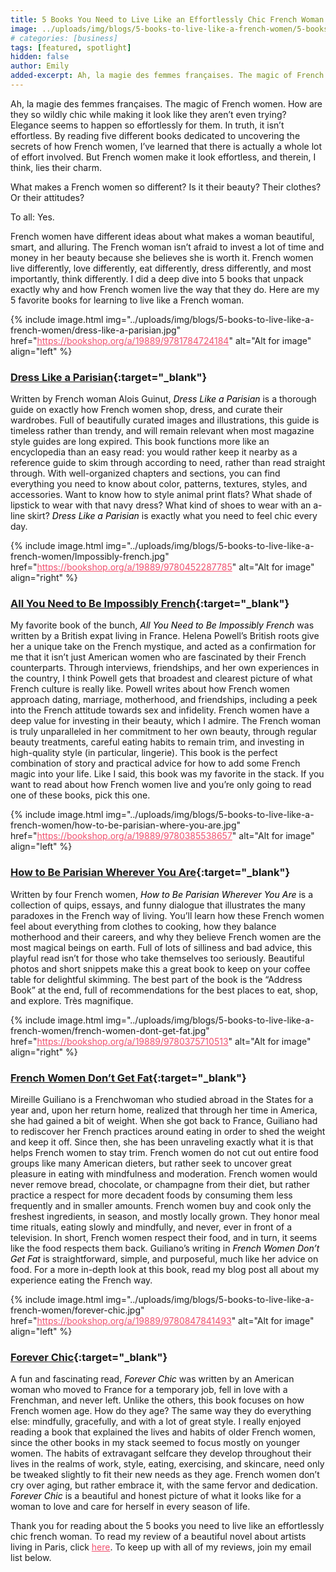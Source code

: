 ```yaml
---
title: 5 Books You Need to Live Like an Effortlessly Chic French Woman
image: ../uploads/img/blogs/5-books-to-live-like-a-french-women/5-books-to-live-like-a-french-women.jpg
# categories: [business]
tags: [featured, spotlight]
hidden: false
author: Emily
added-excerpt: Ah, la magie des femmes françaises. The magic of French women. How are they so wildly chic while making it look like they aren’t even trying? Elegance seems to happen so effortlessly for them. In truth, it isn’t effortless. Through reading each of these books, I’ve learned that there is actually a whole lot of effort involved. But French women make it look effortless, and therein, I think, lies their charm.
---
```


<style> em {color: black;} p a {color: #f0506e;}</style>

Ah, la magie des femmes françaises. The magic of French women. How are they so wildly chic while making it look like they aren’t even trying? Elegance seems to happen so effortlessly for them. In truth, it isn’t effortless. By reading five different books dedicated to uncovering the secrets of how French women, I’ve learned that there is actually a whole lot of effort involved. But French women make it look effortless, and therein, I think, lies their charm.

What makes a French women so different? Is it their beauty? Their clothes? Or their attitudes?

To all: Yes.

French women have different ideas about what makes a woman beautiful, smart, and alluring. The French woman isn’t afraid to invest a lot of time and money in her beauty because she believes she is worth it. French women live differently, love differently, eat differently, dress differently, and most importantly, think differently. I did a deep dive into 5 books that unpack exactly why and how French women live the way that they do. Here are my 5 favorite books for learning to live like a French woman.

{% include image.html img="../uploads/img/blogs/5-books-to-live-like-a-french-women/dress-like-a-parisian.jpg" href="https://bookshop.org/a/19889/9781784724184" alt="Alt for image" align="left" %}

### [Dress Like a Parisian](https://bookshop.org/a/19889/9781784724184){:target="\_blank"}

Written by French woman Alois Guinut, _Dress Like a Parisian_ is a thorough guide on exactly how French women shop, dress, and curate their wardrobes. Full of beautifully curated images and illustrations, this guide is timeless rather than trendy, and will remain relevant when most magazine style guides are long expired. This book functions more like an encyclopedia than an easy read: you would rather keep it nearby as a reference guide to skim through according to need, rather than read straight through. With well-organized chapters and sections, you can find everything you need to know about color, patterns, textures, styles, and accessories. Want to know how to style animal print flats? What shade of lipstick to wear with that navy dress? What kind of shoes to wear with an a-line skirt? _Dress Like a Parisian_ is exactly what you need to feel chic every day.

{% include image.html img="../uploads/img/blogs/5-books-to-live-like-a-french-women/Impossibly-french.jpg" href="https://bookshop.org/a/19889/9780452287785" alt="Alt for image" align="right" %}

### [All You Need to Be Impossibly French](https://bookshop.org/a/19889/9780452287785){:target="\_blank"}

My favorite book of the bunch, _All You Need to Be Impossibly French_ was written by a British expat living in France. Helena Powell’s British roots give her a unique take on the French mystique, and acted as a confirmation for me that it isn’t just American women who are fascinated by their French counterparts. Through interviews, friendships, and her own experiences in the country, I think Powell gets that broadest and clearest picture of what French culture is really like. Powell writes about how French women approach dating, marriage, motherhood, and friendships, including a peek into the French attitude towards sex and infidelity. French women have a deep value for investing in their beauty, which I admire. The French woman is truly unparalleled in her commitment to her own beauty, through regular beauty treatments, careful eating habits to remain trim, and investing in high-quality style (in particular, lingerie). This book is the perfect combination of story and practical advice for how to add some French magic into your life. Like I said, this book was my favorite in the stack. If you want to read about how French women live and you’re only going to read one of these books, pick this one.

{% include image.html img="../uploads/img/blogs/5-books-to-live-like-a-french-women/how-to-be-parisian-where-you-are.jpg" href="https://bookshop.org/a/19889/9780385538657" alt="Alt for image" align="left" %}

### [How to Be Parisian Wherever You Are](https://bookshop.org/a/19889/9780385538657){:target="\_blank"}

Written by four French women, _How to Be Parisian Wherever You Are_ is a collection of quips, essays, and funny dialogue that illustrates the many paradoxes in the French way of living. You’ll learn how these French women feel about everything from clothes to cooking, how they balance motherhood and their careers, and why they believe French women are the most magical beings on earth. Full of lots of silliness and bad advice, this playful read isn’t for those who take themselves too seriously. Beautiful photos and short snippets make this a great book to keep on your coffee table for delightful skimming. The best part of the book is the “Address Book” at the end, full of recommendations for the best places to eat, shop, and explore. Très magnifique.

{% include image.html img="../uploads/img/blogs/5-books-to-live-like-a-french-women/french-women-dont-get-fat.jpg" href="https://bookshop.org/a/19889/9780375710513" alt="Alt for image" align="right" %}

### [French Women Don’t Get Fat](https://bookshop.org/a/19889/9780375710513){:target="\_blank"}

Mireille Guiliano is a Frenchwoman who studied abroad in the States for a year and, upon her return home, realized that through her time in America, she had gained a bit of weight. When she got back to France, Guiliano had to rediscover her French practices around eating in order to shed the weight and keep it off. Since then, she has been unraveling exactly what it is that helps French women to stay trim. French women do not cut out entire food groups like many American dieters, but rather seek to uncover great pleasure in eating with mindfulness and moderation. French women would never remove bread, chocolate, or champagne from their diet, but rather practice a respect for more decadent foods by consuming them less frequently and in smaller amounts. French women buy and cook only the freshest ingredients, in season, and mostly locally grown. They honor meal time rituals, eating slowly and mindfully, and never, ever in front of a television. In short, French women respect their food, and in turn, it seems like the food respects them back. Guiliano’s writing in _French Women Don’t Get Fat_ is straightforward, simple, and purposeful, much like her advice on food. For a more in-depth look at this book, read my blog post all about my experience eating the French way.

{% include image.html img="../uploads/img/blogs/5-books-to-live-like-a-french-women/forever-chic.jpg" href="https://bookshop.org/a/19889/9780847841493" alt="Alt for image" align="left" %}

### [Forever Chic](https://bookshop.org/a/19889/9780847841493){:target="\_blank"}

A fun and fascinating read, _Forever Chic_ was written by an American woman who moved to France for a temporary job, fell in love with a Frenchman, and never left. Unlike the others, this book focuses on how French women age. How do they age? The same way they do everything else: mindfully, gracefully, and with a lot of great style. I really enjoyed reading a book that explained the lives and habits of older French women, since the other books in my stack seemed to focus mostly on younger women. The habits of extravagant selfcare they develop throughout their lives in the realms of work, style, eating, exercising, and skincare, need only be tweaked slightly to fit their new needs as they age. French women don’t cry over aging, but rather embrace it, with the same fervor and dedication. _Forever Chic_ is a beautiful and honest picture of what it looks like for a woman to love and care for herself in every season of life.

Thank you for reading about the 5 books you need to live like an effortlessly chic french woman. To read my review of a beautiful novel about artists living in Paris, click [here](https://project-emily.com/the-age-of-light/). To keep up with all of my reviews, join my email list below.
